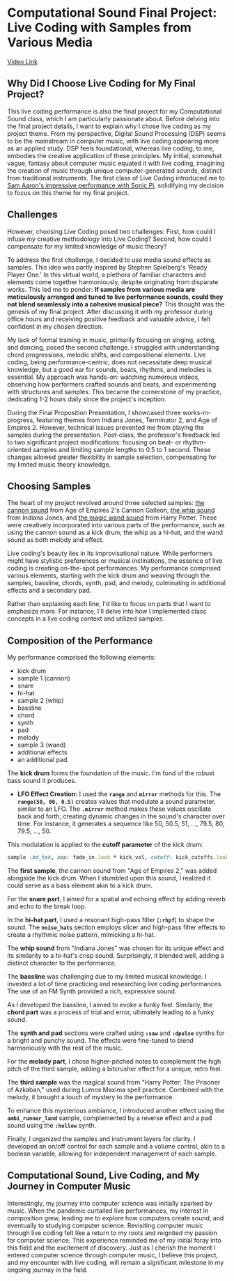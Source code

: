 # Computational Sound Final Project: Live Coding with Samples from Various Media

[Video Link](https://youtu.be/E8ASgE1CrDc)

## Why Did I Choose Live Coding for My Final Project?
This live coding performance is also the final project for my Computational Sound class, which I am particularly passionate about. Before delving into the final project details, I want to explain why I chose live coding as my project theme. From my perspective, Digital Sound Processing (DSP) seems to be the mainstream in computer music, with live coding appearing more as an applied study. DSP feels foundational, whereas live coding, to me, embodies the creative application of these principles. My initial, somewhat vague, fantasy about computer music equated it with live coding, imagining the creation of music through unique computer-generated sounds, distinct from traditional instruments. The first class of Live Coding introduced me to [Sam Aaron's impressive performance with Sonic Pi](https://www.youtube.com/watch?v=0dgZf3Com44&t=1355s), solidifying my decision to focus on this theme for my final project.

## Challenges

However, choosing Live Coding posed two challenges: First, how could I infuse my creative methodology into Live Coding? Second, how could I compensate for my limited knowledge of music theory?

To address the first challenge, I decided to use media sound effects as samples. This idea was partly inspired by Stephen Spielberg's 'Ready Player One.' In this virtual world, a plethora of familiar characters and elements come together harmoniously, despite originating from disparate works. This led me to ponder: **If samples from various media are meticulously arranged and tuned to live performance sounds, could they not blend seamlessly into a cohesive musical piece?** This thought was the genesis of my final project. After discussing it with my professor during office hours and receiving positive feedback and valuable advice, I felt confident in my chosen direction.

My lack of formal training in music, primarily focusing on singing, acting, and dancing, posed the second challenge. I struggled with understanding chord progressions, melodic shifts, and compositional elements. Live coding, being performance-centric, does not necessitate deep musical knowledge, but a good ear for sounds, beats, rhythms, and melodies is essential. My approach was hands-on: watching numerous videos, observing how performers crafted sounds and beats, and experimenting with structures and samples. This became the cornerstone of my practice, dedicating 1-2 hours daily since the project's inception.

During the Final Proposition Presentation, I showcased three works-in-progress, featuring themes from Indiana Jones, Terminator 2, and Age of Empires 2. However, technical issues prevented me from playing the samples during the presentation. Post-class, the professor's feedback led to two significant project modifications: focusing on beat- or rhythm-oriented samples and limiting sample lengths to 0.5 to 1 second. These changes allowed greater flexibility in sample selection, compensating for my limited music theory knowledge.

## Choosing Samples

The heart of my project revolved around three selected samples: [the cannon sound](https://www.youtube.com/watch?v=zYJSoLNj_iA) from Age of Empires 2's Cannon Galleon, [the whip sound](https://www.youtube.com/watch?v=joMQ4A1n4NU) from Indiana Jones, and [the magic wand sound](https://www.youtube.com/watch?v=cEsKCVaOsWM) from Harry Potter. These were creatively incorporated into various parts of the performance, such as using the cannon sound as a kick drum, the whip as a hi-hat, and the wand sound as both melody and effect.

Live coding's beauty lies in its improvisational nature. While performers might have stylistic preferences or musical inclinations, the essence of live coding is creating on-the-spot performances. My performance comprised various elements, starting with the kick drum and weaving through the samples, bassline, chords, synth, pad, and melody, culminating in additional effects and a secondary pad.

Rather than explaining each line, I'd like to focus on parts that I want to emphasize more. For instance, I'll delve into how I implemented class concepts in a live coding context and utilized samples.

## Composition of the Performance
My performance comprised the following elements: 
- kick drum
- sample 1 (cannon)
- snare
- hi-hat
- sample 2 (whip)
- bassline 
- chord
- synth
- pad
- melody
- sample 3 (wand)
- additional effects
- an additional pad.

The **kick drum** forms the foundation of the music. I'm fond of the robust bass sound it produces.

- **LFO Effect Creation:** I used the **`range`** and **`mirror`** methods for this. The **`range(50, 80, 0.5)`** creates values that modulate a sound parameter, similar to an LFO. The **`.mirror`** method makes these values oscillate back and forth, creating dynamic changes in the sound's character over time. For instance, it generates a sequence like 50, 50.5, 51, ..., 79.5, 80, 79.5, ..., 50.

This modulation is applied to the **cutoff parameter** of the kick drum:

```ruby
sample :bd_tek, amp: fade_in.look * kick_vol, cutoff: kick_cutoffs.look
```

The **first sample**, the cannon sound from "Age of Empires 2," was added alongside the kick drum. When I stumbled upon this sound, I realized it could serve as a bass element akin to a kick drum.

For the **snare part**, I aimed for a spatial and echoing effect by adding reverb and echo to the break loop.

In the **hi-hat part**, I used a resonant high-pass filter (**`:rhpf`**) to shape the sound. The **`noise_hats`** section employs slicer and high-pass filter effects to create a rhythmic noise pattern, mimicking a hi-hat.

The **whip sound** from "Indiana Jones" was chosen for its unique effect and its similarity to a hi-hat's crisp sound. Surprisingly, it blended well, adding a distinct character to the performance.

The **bassline** was challenging due to my limited musical knowledge. I invested a lot of time practicing and researching live coding performances. The use of an FM Synth provided a rich, expressive sound.

As I developed the bassline, I aimed to evoke a funky feel. Similarly, the **chord part** was a process of trial and error, ultimately leading to a funky sound.

The **synth and pad** sections were crafted using **`:saw`** and **`:dpulse`** synths for a bright and punchy sound. The effects were fine-tuned to blend harmoniously with the rest of the music.

For the **melody part**, I chose higher-pitched notes to complement the high pitch of the third sample, adding a bitcrusher effect for a unique, retro feel.

The **third sample** was the magical sound from "Harry Potter: The Prisoner of Azkaban," used during Lumos Maxima spell practice. Combined with the melody, it brought a touch of mystery to the performance.

To enhance this mysterious ambiance, I introduced another effect using the **`ambi_runner_land`** sample, complemented by a reverse effect and a pad sound using the **`:hollow`** synth.

Finally, I organized the samples and instrument layers for clarity. I developed an on/off control for each sample and a volume control, akin to a boolean variable, allowing for independent management of each sample.

## Computational Sound, Live Coding, and My Journey in Computer Music

Interestingly, my journey into computer science was initially sparked by music. When the pandemic curtailed live performances, my interest in composition grew, leading me to explore how computers create sound, and eventually to studying computer science. Revisiting computer music through live coding felt like a return to my roots and reignited my passion for computer science. This experience reminded me of my initial foray into this field and the excitement of discovery. Just as I cherish the moment I entered computer science through computer music, I believe this project, and my encounter with live coding, will remain a significant milestone in my ongoing journey in the field.
